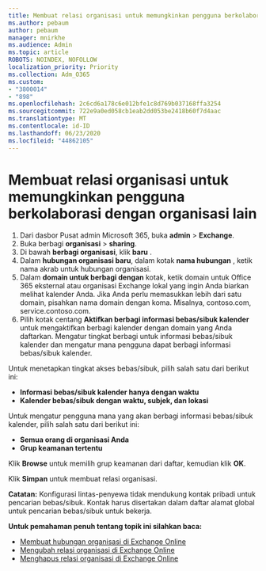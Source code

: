 ```yaml
---
title: Membuat relasi organisasi untuk memungkinkan pengguna berkolaborasi dengan organisasi lain
ms.author: pebaum
author: pebaum
manager: mnirkhe
ms.audience: Admin
ms.topic: article
ROBOTS: NOINDEX, NOFOLLOW
localization_priority: Priority
ms.collection: Adm_O365
ms.custom:
- "3800014"
- "898"
ms.openlocfilehash: 2c6cd6a178c6e012bfe1c8d769b037168ffa3254
ms.sourcegitcommit: 722e9a0ed058cb1eab2dd053be2418b60f7d4aac
ms.translationtype: MT
ms.contentlocale: id-ID
ms.lasthandoff: 06/23/2020
ms.locfileid: "44862105"
---
```

# <a name="create-an-organization-relationship-to-allow-your-users-to-collaborate-with-another-organization"></a>Membuat relasi organisasi untuk memungkinkan pengguna berkolaborasi dengan organisasi lain

1. Dari dasbor Pusat admin Microsoft 365, buka **admin**  >  **Exchange**.
2. Buka berbagi **organisasi**  >  **sharing**.
3. Di bawah **berbagi organisasi**, klik **baru** .
4. Dalam **hubungan organisasi baru**, dalam kotak **nama hubungan** , ketik nama akrab untuk hubungan organisasi.
5. Dalam **domain untuk berbagi dengan** kotak, ketik domain untuk Office 365 eksternal atau organisasi Exchange lokal yang ingin Anda biarkan melihat kalender Anda. Jika Anda perlu memasukkan lebih dari satu domain, pisahkan nama domain dengan koma. Misalnya, contoso.com, service.contoso.com.
6. Pilih kotak centang **Aktifkan berbagi informasi bebas/sibuk kalender** untuk mengaktifkan berbagi kalender dengan domain yang Anda daftarkan. Mengatur tingkat berbagi untuk informasi bebas/sibuk kalender dan mengatur mana pengguna dapat berbagi informasi bebas/sibuk kalender.  

Untuk menetapkan tingkat akses bebas/sibuk, pilih salah satu dari berikut ini:

- **Informasi bebas/sibuk kalender hanya dengan waktu**
- **Kalender bebas/sibuk dengan waktu, subjek, dan lokasi**  

 Untuk mengatur pengguna mana yang akan berbagi informasi bebas/sibuk kalender, pilih salah satu dari berikut ini:

- **Semua orang di organisasi Anda**
- **Grup keamanan tertentu**  

Klik **Browse** untuk memilih grup keamanan dari daftar, kemudian klik **OK**.

Klik **Simpan** untuk membuat relasi organisasi.  

**Catatan:** Konfigurasi lintas-penyewa tidak mendukung kontak pribadi untuk pencarian bebas/sibuk. Kontak harus disertakan dalam daftar alamat global untuk pencarian bebas/sibuk untuk bekerja.

**Untuk pemahaman penuh tentang topik ini silahkan baca:**

- [Membuat hubungan organisasi di Exchange Online](https://docs.microsoft.com/exchange/sharing/organization-relationships/create-an-organization-relationship)
- [Mengubah relasi organisasi di Exchange Online](https://docs.microsoft.com/exchange/sharing/organization-relationships/modify-an-organization-relationship)
- [Menghapus relasi organisasi di Exchange Online](https://docs.microsoft.com/exchange/sharing/organization-relationships/remove-an-organization-relationship)
